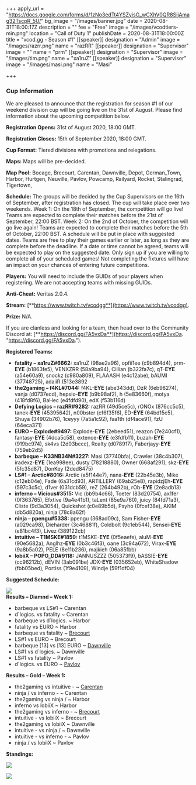 +++
apply_url = "https://docs.google.com/forms/d/1zNo3edTt4YSZyisG_wCXhV0QR8SijAmag32TscpR_5U/"
bg_image = "/images/banner.jpg"
date = 2020-08-31T18:00:17Z
description = ""
fee = "Free"
image = "/images/vcodtiers-min.png"
location = "Call of Duty 1"
publishDate = 2020-08-31T18:00:00Z
title = "vcod.gg - Season #1"
[[speaker]]
designation = "Admin"
image = "/images/razrr.png"
name = "razRR"
[[speaker]]
designation = "Supervisor"
image = ""
name = "prm"
[[speaker]]
designation = "Supervisor"
image = "/images/tim.png"
name = "xa1ruZ"
[[speaker]]
designation = "Supervisor"
image = "/images/masi.png"
name = "Masi"

+++
### **Cup Information**

We are pleased to announce that the registration for season #1 of our weekend division cup will be going live on the 31st of August. Please find information about the upcoming competition below.

**Registration Opens:** 31st of August 2020, 18:00 GMT.

**Registration Closes:** 15th of September 2020, 18:00 GMT.

**Cup Format:** Tiered divisions with promotions and relegations.

**Maps:** Maps will be pre-decided.

**Map Pool:** Bocage, Brecourt, Carentan, Dawnville, Depot, German_Town, Harbor, Hurtgen, Neuville, Pavlov, Powcamp, Railyard, Rocket, Stalingrad, Tigertown,

**Schedule:** The groups will be decided by the Cup Supervisors on the 16th of September, after registration has closed. The cup will take place over two weekends. Week 1: On the 18th of September, the competition will go live! Teams are expected to complete their matches before the 21st of September, 22:00 BST. Week 2: On the 2nd of October, the competition will go live again! Teams are expected to complete their matches before the 5th of October, 22:00 BST. A schedule will be put in place with suggested dates. Teams are free to play their games earlier or later, as long as they are complete before the deadline. If a date or time cannot be agreed, teams will be expected to play on the suggested date. Only sign up if you are willing to complete all of your scheduled games! Not completing the fixtures will have an impact on your chances of entering future competitions.

**Players:** You will need to include the GUIDs of your players when registering. We are not accepting teams with missing GUIDs.

**Anti-Cheat:** Veritas 2.0.4.

**Stream:** [**https://www.twitch.tv/vcodgg**](https://www.twitch.tv/vcodgg).

**Prize:** N/A.

If you are clanless and looking for a team, then head over to the Community Discord at: [**https://discord.gg/FA5vxDa**](https://discord.gg/FA5vxDa. "https://discord.gg/FA5vxDa.").

**Registered Teams:**

* **fatality – xa1ruZ#6662:** xa1ruZ (98ae2a96), opfii1ee (c9b894d4), prm-**EYE** (b1863fe5), VENXZRR (58a9ba94), Cillian (b322fa7c), qT-**EYE** (a54e60a9), snockz (c980a809), FLAAASH (e4c12abe), bAUMI (37748725), adaiiR (513e3892
* **the2gaming – f4KL#7044:** f4KL-**EYE** (abe343dd), DzR (6eb98274), vanja (d0737ecd), hepsio-**EYE** (b9b98af2), h (5e83660f), motya (418fd8f6), BaHec (e4fdfd90), edX (f53b116d)
* **Defying Logics – razRR#9282:** razRR (49d5ce5c), rONOx (876cc5c5), tanek-**EYE** (45395642), n00bster (cf6f35f6), ED-**EYE** (64bd15c5), Shuya (34902b76), 1ceyyy (7a5a1c92), faa1th (df4ace91), fzU (64eca371)
* **EURO – Explode#9497:** Explode-**EYE** (2ebeed51), reazon (7e240cf1), fantasy-**EYE** (4dca5c58), extence-**EYE** (e3fdfb11), buzah-**EYE** (919bc974), sk4vs (2d03bccc), Roalty (d078917), Faberjayy-**EYE** (759eb2d5)
* **barbeque – K33NB34N#3227:** Masi (37740bfa), Crawler (38c4b307), iradexz-**EYE** (1ea998ee), dusty (78218880), Owner (668af291), skz-**EYE** (5fc35d87), DonKey (2ded8475)
* **LS#1 – Arctic#8016:** Arctic (a5f144e7), nana-**EYE** (22b45e3b), Mike (c12eb04e), Fade (6a31cd93), ARTILLERY (69ab25e8), rapidzjEh-**EYE** (597c3c5c), d1ver (031dcb59), reZ (264b492b), rOb-**EYE** (2e8adb13)
* **inferno – Vicious#3515:** Vic (bb9b4c66), Toeter (83d20754), ax1fer (0f363765), Efxtive (9a4e41b1), taLent (85e9a760), juicy (84fd71a3), Cliste (9d3a3054), Quickshot (c0e89b5d), Psyho (0fcef38e), AKIM (db5d820a), ninja (78c8a62f)
* **ninja – ppengu#5338:** ppengu (368ad09c), Sam Fisher-**EYE** (a029ca98), Dieharder (3c46881f), Coldbolt (9c1eb544), Sensei-**EYE** (e81bc4f3), Livez (389122cb)
* **intuitive – T1MSKE#1859:** t1MSKE-**EYE** (0f5eaefe), aluM-**EYE** (90e5682a), Anglhz-**EYE** (0b3c46f3), oane (3c94a672), Virax-**EYE** (9a8b5a02), PELE (8e11b236), majkieh (06a85fbb)
* **lobiiX – POPO_DD#9118:** JANNUSZZZ (505373f9), bASSIE-**EYE** (cc96212b), dEVIN (3ab091be) JDX-**EYE** (035652eb), WhiteShadow (fbb05bed), Portiss (1f9e4109), Windje (59f1df04)

**Suggested Schedule:**

![](/images/s1sched.PNG)  
**Results – Diamnd – Week 1:**

* barbeque vs LS#1 \~ Carentan
* d\`logics. vs fatality \~ Carentan
* barbeque vs d\`logics. \~ Harbor
* fatality vs EURO \~ Harbor
* barbeque vs fatality \~ [Brecourt](https://i.imgur.com/JJF1HXg.jpg)
* LS#1 vs EURO \~ Brecourt
* barbeque \[13\] vs \[13\] EURO \~ [Dawnville](https://i.imgur.com/BUQ5Y9q.jpg)
* LS#1 vs d\`logics. \~ Dawnville
* LS#1 vs fatality \~ Pavlov
* d\`logics. vs EURO \~ [Pavlov](https://i.imgur.com/kIBQhB8.jpg)

**Results – Gold – Week 1:**

* the2gaming vs intuitive - \~ [Carentan](https://i.imgur.com/0ED0SgO.jpg)
* ninja / vs inferno - \~ Carentan
* the2gaming vs ninja / \~ Harbor
* inferno  vs lobiiX \~ Harbor
* the2gaming vs inferno - \~ [Brecourt](https://imgur.com/a/b3YghVx)
* intuitive - vs lobiiX \~ Brecourt
* the2gaming vs lobiiX \~ Dawnville
* intuitive - vs ninja / \~ Dawnville
* intuitive - vs inferno - \~ Pavlov
* ninja / vs lobiiX \~ Pavlov

**Standings:**

![](/images/s1t1ting.PNG)

![](/images/s1gold.PNG)